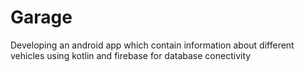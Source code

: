 # Garage
Developing an android  app which contain information about different vehicles using kotlin and firebase for database conectivity
